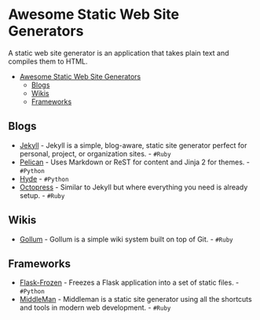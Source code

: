 Awesome Static Web Site Generators
==================================

A static web site generator is an application that takes plain text and compiles them to HTML.

- [Awesome Static Web Site Generators](#awesome-static-web-site-generators)
  - [Blogs](#blogs)
  - [Wikis](#wikis)
  - [Frameworks](#frameworks)

Blogs
-----

* [Jekyll](/jekyll/jekyll) - Jekyll is a simple, blog-aware, static site generator perfect for personal, project, or organization sites.  - `#Ruby`
* [Pelican](/getpelican/pelican) - Uses Markdown or ReST for content and Jinja 2 for themes. - `#Python`
* [Hyde](/hyde/hyde) - `#Python`
* [Octopress](/imathis/octopress) - Similar to Jekyll but where everything you need is already setup. - `#Ruby`

Wikis
-----

* [Gollum](/gollum/gollum) - Gollum is a simple wiki system built on top of Git. - `#Ruby`

Frameworks
----------

* [Flask-Frozen](/SimonSapin/Frozen-Flask) - Freezes a Flask application into a set of static files. - `#Python`
* [MiddleMan](/middleman/middleman) - Middleman is a static site generator using all the shortcuts and tools in modern web development. - `#Ruby`
